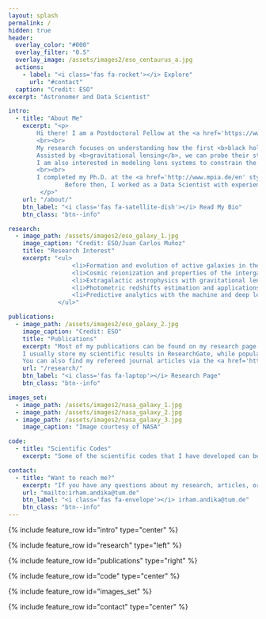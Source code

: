 ```yaml
---
layout: splash
permalink: /
hidden: true
header:
  overlay_color: "#000"
  overlay_filter: "0.5"
  overlay_image: /assets/images2/eso_centaurus_a.jpg
  actions:
    - label: "<i class='fas fa-rocket'></i> Explore"
      url: "#contact"
  caption: "Credit: ESO"
excerpt: "Astronomer and Data Scientist"

intro: 
  - title: "About Me"
    excerpt: "<p>
		Hi there! I am a Postdoctoral Fellow at the <a href='https://www.tum.de/en/' style='text-decoration:none'>Technical University of Munich</a> and <a href='https://www.mpa-garching.mpg.de/' style='text-decoration:none'>Max Planck Institute for Astrophysics</a> in Garching.
  		<br><br>
		My research focuses on understanding how the first <b>black holes</b> and <b>galaxies</b> assembled across cosmic time by studying <b>high-redshift quasars</b>.
		Assisted by <b>gravitational lensing</b>, we can probe their star formation and accretion processes in high fidelity.
		I am also interested in modeling lens systems to constrain the nature of <b>dark matter</b> and the processes that govern <b>cosmological structure formation</b>.
  		<br><br>
  		I completed my Ph.D. at the <a href='http://www.mpia.de/en' style='text-decoration:none'>Max Planck Institute for Astronomy</a> and <a href='https://www.ugent.be/en' style='text-decoration:none'>Ghent University</a> in 2022.
                Before then, I worked as a Data Scientist with experience in delivering insights via data analytics and advanced machine learning for the fintech/e-commerce business, products, and market.
	     </p>"
    url: "/about/"
    btn_label: "<i class='fas fa-satellite-dish'></i> Read My Bio"
    btn_class: "btn--info"

research:
  - image_path: /assets/images2/eso_galaxy_1.jpg
    image_caption: "Credit: ESO/Juan Carlos Muñoz"
    title: "Research Interest"
    excerpt: "<ul>
                  <li>Formation and evolution of active galaxies in the early universe.</li>
                  <li>Cosmic reionization and properties of the intergalactic medium at high redshifts.</li>
                  <li>Extragalactic astrophysics with gravitational lensing.</li>
                  <li>Photometric redshifts estimation and applications.</li>
                  <li>Predictive analytics with the machine and deep learning.</li>
              </ul>"

publications:
  - image_path: /assets/images2/eso_galaxy_2.jpg
    image_caption: "Credit: ESO"
    title: "Publications"
    excerpt: "Most of my publications can be found on my research page.
    I usually store my scientific results in ResearchGate, while popular articles about astronomy are posted in XploreAstro.
    You can also find my refereed journal articles via the <a href='https://ui.adsabs.harvard.edu/search/q=orcid%3A0000-0001-6102-9526&sort=date%20desc%2C%20bibcode%20desc&p_=0' style='text-decoration:none'>SAO/NASA ADS</a>."
    url: "/research/"
    btn_label: "<i class='fas fa-laptop'></i> Research Page"
    btn_class: "btn--info"

images_set:
  - image_path: /assets/images2/nasa_galaxy_1.jpg
  - image_path: /assets/images2/nasa_galaxy_2.jpg
  - image_path: /assets/images2/nasa_galaxy_3.jpg
    image_caption: "Image courtesy of NASA"

code: 
  - title: "Scientific Codes"
    excerpt: "Some of the scientific codes that I have developed can be found on my <a href='/codes/' style='text-decoration:none'>codes</a> page, or you can also go directly to my <a href='https://github.com/irhamta/' style='text-decoration:none'>GitHub</a> webpage."

contact:
  - title: "Want to reach me?"
    excerpt: "If you have any questions about my research, articles, or codes, feel free to contact me via this email. I can also be contacted informally through my social media below."
    url: "mailto:irham.andika@tum.de"
    btn_label: "<i class='fas fa-envelope'></i> irham.andika@tum.de"
    btn_class: "btn--info"
---
```


{% include feature_row id="intro" type="center" %}

{% include feature_row id="research" type="left" %}

{% include feature_row id="publications" type="right" %}

{% include feature_row id="code" type="center" %}

{% include feature_row id="images_set" %}

{% include feature_row id="contact" type="center" %}
